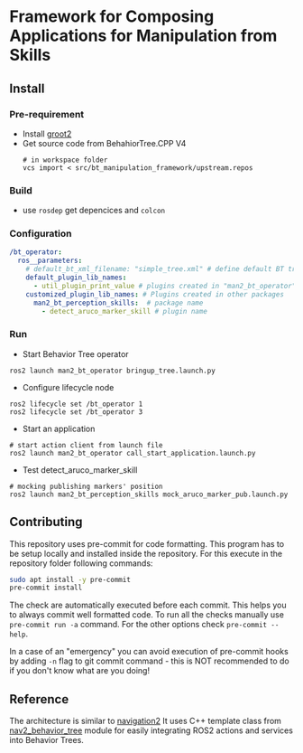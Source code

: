 # Framework for Composing Applications for Manipulation from Skills

## Install
### Pre-requirement
* Install [groot2](https://www.behaviortree.dev/groot/)
* Get source code from BehahiorTree.CPP V4
    ```
    # in workspace folder
    vcs import < src/bt_manipulation_framework/upstream.repos
    ```

### Build
* use `rosdep` get depencices and `colcon`

### Configuration

```yaml
/bt_operator:
  ros__parameters:
    # default_bt_xml_filename: "simple_tree.xml" # define default BT tree that is saved in "bt_manipulation_framework/man2_bt_operator/trees"
    default_plugin_lib_names:
      - util_plugin_print_value # plugins created in "man2_bt_operator" package
    customized_plugin_lib_names: # Plugins created in other packages
      man2_bt_perception_skills:  # package name
        - detect_aruco_marker_skill # plugin name

```

### Run
* Start Behavior Tree operator
```
ros2 launch man2_bt_operator bringup_tree.launch.py
```
* Configure lifecycle node
```
ros2 lifecycle set /bt_operator 1
ros2 lifecycle set /bt_operator 3
```

* Start an application
```
# start action client from launch file
ros2 launch man2_bt_operator call_start_application.launch.py
```

* Test detect_aruco_marker_skill
```
# mocking publishing markers' position
ros2 launch man2_bt_perception_skills mock_aruco_marker_pub.launch.py
```

## Contributing
This repository uses pre-commit for code formatting. This program has to be setup locally and installed inside the repository. For this execute in the repository folder following commands:
```bash
sudo apt install -y pre-commit
pre-commit install
```
The check are automatically executed before each commit. This helps you to always commit well formatted code. To run all the checks manually use ``pre-commit run -a`` command. For the other options check ``pre-commit --help``.

In a case of an "emergency" you can avoid execution of pre-commit hooks by adding ``-n`` flag to git commit command - this is NOT recommended to do if you don't know what are you doing!

## Reference
The architecture is similar to [navigation2](https://github.com/ros-planning/navigation2)
It uses C++ template class from [nav2_behavior_tree](https://github.com/ros-planning/navigation2/tree/main/nav2_behavior_tree) module for easily integrating ROS2 actions and services into Behavior Trees.
